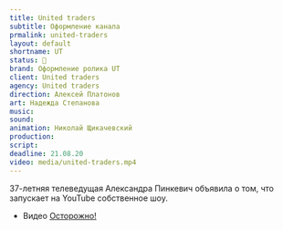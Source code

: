 ```yaml
---
title: United traders
subtitle: Оформление канала
prmalink: united-traders
layout: default
shortname: UT
status: 🔴
brand: Оформление ролика UT
client: United traders
agency: United traders
direction: Алексей Платонов
art: Надежда Степанова
music:  
sound:
animation: Николай Щикачевский
production:
script:
deadline: 21.08.20
video: media/united-traders.mp4
---
```


37-летняя телеведущая Александра Пинкевич объявила о том, что запускает на YouTube собственное шоу.

+ Видео [Осторожно!](www)
